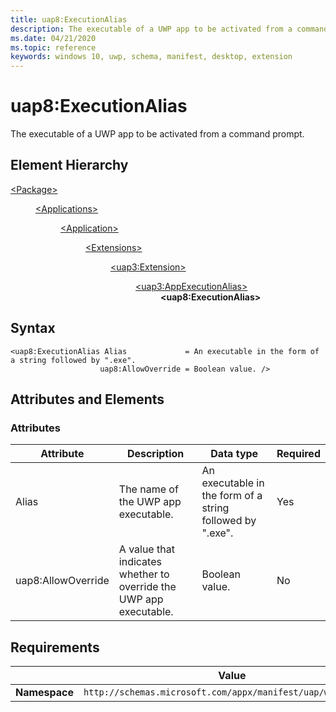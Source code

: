 ```yaml
---
title: uap8:ExecutionAlias
description: The executable of a UWP app to be activated from a command prompt (uap8:ExecutionAlias).
ms.date: 04/21/2020
ms.topic: reference
keywords: windows 10, uwp, schema, manifest, desktop, extension 
---
```


# uap8:ExecutionAlias
The executable of a UWP app to be activated from a command prompt.

## Element Hierarchy
<dl>
<dt><a href="element-package.md">&lt;Package&gt;</a></dt>
<dd>
<dl>
<dt><a href="element-applications.md">&lt;Applications&gt;</a></dt>
<dd>
<dl>
<dt><a href="element-application.md">&lt;Application&gt;</a></dt>
<dd>
<dl>
<dt><a href="element-1-extensions.md">&lt;Extensions&gt;</a></dt>
<dd>
<dl>
<dt><a href="element-uap3-extension-manual.md">&lt;uap3:Extension&gt;</a></dt>
<dd>
<dl>
<dt><a href="element-uap3-appexecutionalias.md">&lt;uap3:AppExecutionAlias&gt;</a></dt>
<dd><b>&lt;uap8:ExecutionAlias&gt;</b></dd>
</dl>
</dd>
</dl>
</dd>
</dl>
</dd>
</dl>
</dd>
</dl>
</dd>
</dl>

## Syntax
```syntax
<uap8:ExecutionAlias Alias             = An executable in the form of a string followed by ".exe".
                    uap8:AllowOverride = Boolean value. />
```

## Attributes and Elements
### Attributes
| Attribute | Description | Data type | Required |
|-----------|-------------|-----------|----------|
| Alias | The name of the UWP app executable. | An executable in the form of a string followed by ".exe". | Yes |
| uap8:AllowOverride | A value that indicates whether to override the UWP app executable. | Boolean value. | No |


## Requirements

|   | Value |
|--|--|
| **Namespace** | `http://schemas.microsoft.com/appx/manifest/uap/windows10/8` |
